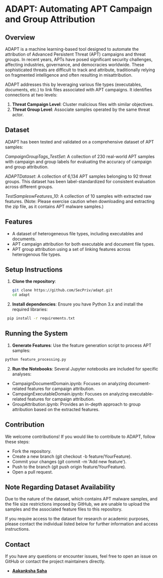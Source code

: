 # ADAPT: Automating APT Campaign and Group Attribution

## Overview

ADAPT is a machine learning-based tool designed to automate the attribution of Advanced Persistent Threat (APT) campaigns and threat groups. In recent years, APTs have posed significant security challenges, affecting industries, governance, and democracies worldwide. These sophisticated threats are difficult to track and attribute, traditionally relying on fragmented intelligence and often resulting in misattribution.

ADAPT addresses this by leveraging various file types (executables, documents, etc.) to link files associated with APT campaigns. It identifies connections at two levels:
1. **Threat Campaign Level**: Cluster malicious files with similar objectives.
2. **Threat Group Level**: Associate samples operated by the same threat actor.



## Dataset
ADAPT has been tested and validated on a comprehensive dataset of APT samples:

*CampaignGroupTags_TestSet*: A collection of 230 real-world APT samples with campaign and group labels for evaluating the accuracy of campaign and group attribution.

*ADAPTDataset*: A collection of 6,134 APT samples belonging to 92 threat groups. This dataset has been label-standardized for consistent evaluation across different groups.


*TestSampleswFeatures_10*: A collection of 10 samples with extracted raw features. (Note: Please exercise caution when downloading and extracting the zip file, as it contains APT malware samples.)



## Features
- A dataset of heterogeneous file types, including executables and documents.
- APT campaign attribution for both executable and document file types. 
- APT group attribution using a set of linking features across heterogenous file types. 

## Setup Instructions

1. **Clone the repository**:
   ```bash
   git clone https://github.com/SecPriv/adapt.git
   cd adapt
   ```

   
2.  **Install dependencies**: Ensure you have Python 3.x and install the required libraries:
   ```bash
    pip install -r requirements.txt
   ```
    

## Running the System

1. **Generate Features**: Use the feature generation script to process APT samples:

```bash
python feature_processing.py
```

2. **Run the Notebooks**: Several Jupyter notebooks are included for specific analyses:

- CampaignDocumentDomain.ipynb: Focuses on analyzing document-related features for campaign attribution.
- CampaignExecutableDomain.ipynb: Focuses on analyzing executable-related features for campaign attribution.
- GroupAttribution.ipynb: Provides an in-depth approach to group attribution based on the extracted features.



## Contribution
We welcome contributions! If you would like to contribute to ADAPT, follow these steps:

* Fork the repository.
* Create a new branch (git checkout -b feature/YourFeature).
* Commit your changes (git commit -m 'Add new feature').
* Push to the branch (git push origin feature/YourFeature).
* Open a pull request.

## Note Regarding Dataset Availability

Due to the nature of the dataset, which contains APT malware samples, and the file size restrictions imposed by GitHub, we are unable to upload the samples and the associated feature files to this repository.

If you require access to the dataset for research or academic purposes, please contact the individual listed below for further information and access instructions.


## Contact
If you have any questions or encounter issues, feel free to open an issue on GitHub or contact the project maintainers directly.

- **[Aakanksha Saha](aakanksha.saha@seclab.wien)** 





